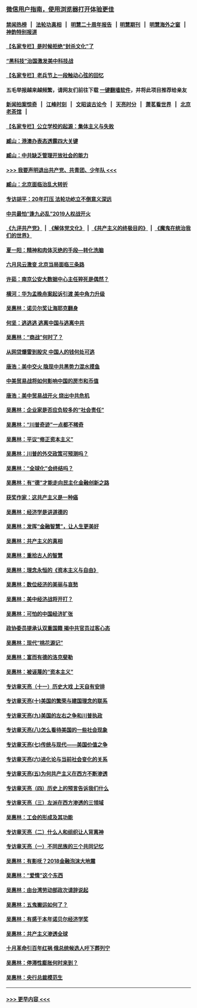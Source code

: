 ### [微信用户指南，使用浏览器打开体验更佳](https://github.com/gfw-breaker/banned-news1/blob/master/indexes/wechat-guide.md?t=0)
#### [禁闻热榜](热点新闻.md?t=0)  &nbsp;&nbsp;|&nbsp;&nbsp; [法轮功真相](https://github.com/gfw-breaker/truth/blob/master/README.md?t=0) &nbsp;&nbsp;|&nbsp;&nbsp; [明慧二十周年报告](https://github.com/gfw-breaker/mh-reports/blob/master/README.md?t=0) &nbsp;&nbsp;|&nbsp;&nbsp;[明慧期刊](https://github.com/gfw-breaker/mh-qikan) &nbsp;&nbsp;|&nbsp;&nbsp; [明慧海外之窗](https://github.com/gfw-breaker/mh-news/blob/master/README.md?t=0) &nbsp;&nbsp;|&nbsp;&nbsp; [神韵特别报道](https://github.com/gfw-breaker/mh-news/blob/master/shenyun.md?t=0)
#### [【名家专栏】是时候拒绝“封杀文化”了](../pages/nsc423/n11814093.md?t=02161122) 
#### [“黑科技”治国激发美中科技战](../pages/nsc423/n11638056.md?t=02161122) 
#### [【名家专栏】老兵节上一段触动心弦的回忆](../pages/nsc423/n11646016.md?t=02161122) 
#### 五毛举报越来越频繁，请网友们前往下载 [一键翻墙软件](https://github.com/gfw-breaker/ssr-accounts)，并将此项目推荐给亲友
#### [新闻拍案惊奇](https://github.com/gfw-breaker/banned-news1/blob/master/pages/link4.md) &nbsp;&nbsp;|&nbsp;&nbsp; [江峰时刻](https://github.com/gfw-breaker/banned-news1/blob/master/pages/link4.md) &nbsp;&nbsp;|&nbsp;&nbsp; [文昭谈古论今](https://github.com/gfw-breaker/banned-news1/blob/master/pages/link4.md) &nbsp;&nbsp;|&nbsp;&nbsp; [天亮时分](https://github.com/gfw-breaker/banned-news1/blob/master/pages/link4.md) &nbsp;&nbsp;|&nbsp;&nbsp; [萧茗看世界](https://github.com/gfw-breaker/banned-news1/blob/master/pages/link4.md) &nbsp;&nbsp;|&nbsp;&nbsp; [北京老茶馆](https://github.com/gfw-breaker/banned-news1/blob/master/pages/link4.md) &nbsp;&nbsp;|&nbsp;&nbsp; 
#### [【名家专栏】公立学校的起源：集体主义与失败](../pages/nsc423/n11601833.md?t=02161122) 
#### [臧山：港澳办表态透露四大关键](../pages/nsc423/n11421628.md?t=02161122) 
#### [臧山：中共缺乏管理开放社会的能力](../pages/nsc423/n11407457.md?t=02161122) 
#### [>>> 我要声明退出共产党、共青团、少年队 <<<](https://github.com/begood0513/goodnews/blob/master/quit/letter.md) 
#### [臧山：北京面临治乱大转折](../pages/nsc423/n11406895.md?t=02161122) 
#### [专访胡平：20年打压 法轮功屹立不倒意义深远](../pages/nsc423/n11398800.md?t=02161122) 
#### [中共最怕“逢九必乱”2019人权战开火](../pages/nsc423/n11385248.md?t=02161122) 
#### [《九评共产党》](https://github.com/begood0513/9ping.md/blob/master/README.md) &nbsp;|&nbsp; [《解体党文化》](../../../../jtdwh.md/blob/master/README.md)  &nbsp;|&nbsp; [《共产主义的终极目的》](../../../../gczydzjmd.md/blob/master/README.md) &nbsp;|&nbsp; [《魔鬼在统治我们的世界》](../../../../mgztzwmdsj.md/blob/master/README.md) 
#### [夏一阳：精神和肉体灭绝的手段—转化洗脑](../pages/nsc423/n11368250.md?t=02161122) 
#### [六月风云激变 北京当局面临三条路](../pages/nsc423/n11313668.md?t=02161122) 
#### [许茹：南京公安大数据中心主任猝死是偶然？](../pages/nsc423/n11064744.md?t=02161122) 
#### [横河：华为孟晚舟案起诉引渡 美中角力升级](../pages/nsc423/n11027230.md?t=02161122) 
#### [吴惠林：诺贝尔奖让海耶克翻身](../pages/nsc423/n10890049.md?t=02161122) 
#### [何坚：逃逃逃 逃离中国与逃离中共](../pages/nsc423/n10592891.md?t=02161122) 
#### [吴惠林：“商战”何时了？](../pages/nsc423/n10573558.md?t=02161122) 
#### [从网贷爆雷到股灾 中国人的钱何处可逃](../pages/nsc423/n10572800.md?t=02161122) 
#### [唐浩：美中交火 隐现中共黑势力混水摸鱼](../pages/nsc423/n10544040.md?t=02161122) 
#### [中美贸易战将如何影响中国的房市和币值](../pages/nsc423/n10543697.md?t=02161122) 
#### [唐浩：美中贸易战开火 烧出中共危机](../pages/nsc423/n10540126.md?t=02161122) 
#### [吴惠林：企业家是否应负较多的“社会责任”](../pages/nsc423/n10535022.md?t=02161122) 
#### [吴惠林：“川普奇迹”一点都不稀奇](../pages/nsc423/n10512808.md?t=02161122) 
#### [吴惠林：平议“修正资本主义”](../pages/nsc423/n10495724.md?t=02161122) 
#### [吴惠林：川普的外交政策可预测吗？](../pages/nsc423/n10462387.md?t=02161122) 
#### [吴惠林：“全球化”会终结吗？](../pages/nsc423/n10452838.md?t=02161122) 
#### [吴惠林：有“德”才能走向民主化金融创新之路](../pages/nsc423/n10432292.md?t=02161122) 
#### [获奖作家：这共产主义是一种癌](../pages/nsc423/n10431541.md?t=02161122) 
#### [吴惠林：经济学是讲道德的](../pages/nsc423/n10398014.md?t=02161122) 
#### [吴惠林：发挥“金融智慧”，让人生更美好](../pages/nsc423/n10375019.md?t=02161122) 
#### [吴惠林：共产主义的真相](../pages/nsc423/n10351394.md?t=02161122) 
#### [吴惠林：重拾古人的智慧](../pages/nsc423/n10337691.md?t=02161122) 
#### [吴惠林：理念永恒的《资本主义与自由》](../pages/nsc423/n10316274.md?t=02161122) 
#### [吴惠林：数位经济的美丽与哀愁](../pages/nsc423/n10292946.md?t=02161122) 
#### [吴惠林：美中经济战将开打？](../pages/nsc423/n10258825.md?t=02161122) 
#### [吴惠林：可怕的中国经济扩张](../pages/nsc423/n10219147.md?t=02161122) 
#### [政协委员提承认双重国籍 揭中共官员过客心态](../pages/nsc423/n10208809.md?t=02161122) 
#### [吴惠林：现代“桃花源记”](../pages/nsc423/n10185234.md?t=02161122) 
#### [吴惠林：富而有德的洛克斐勒](../pages/nsc423/n10142264.md?t=02161122) 
#### [吴惠林：被诬蔑的“资本主义”](../pages/nsc423/n10124816.md?t=02161122) 
#### [专访章天亮（十一）历史大戏 上天自有安排](../pages/nsc423/n10094905.md?t=02161122) 
#### [专访章天亮(十)美国的繁荣与建国理念的联系](../pages/nsc423/n10094899.md?t=02161122) 
#### [专访章天亮(九)美国的左右之争和川普执政](../pages/nsc423/n10094889.md?t=02161122) 
#### [专访章天亮(八)怎么看待美国的一些社会现象](../pages/nsc423/n10094857.md?t=02161122) 
#### [专访章天亮(七)传统与现代——美国价值之争](../pages/nsc423/n10093140.md?t=02161122) 
#### [专访章天亮(六)进化论与当前社会变化的关系](../pages/nsc423/n10092036.md?t=02161122) 
#### [专访章天亮(五)为何共产主义在西方不断渗透](../pages/nsc423/n10083620.md?t=02161122) 
#### [专访章天亮（四）历史上的预言告诉我们什么](../pages/nsc423/n10083606.md?t=02161122) 
#### [专访章天亮（三）左派在西方渗透的三领域](../pages/nsc423/n10081115.md?t=02161122) 
#### [吴惠林：工会的形成及其功能](../pages/nsc423/n10080633.md?t=02161122) 
#### [专访章天亮（二）什么人和组织让人背离神](../pages/nsc423/n10076637.md?t=02161122) 
#### [专访章天亮（一）不同民族的三个共同记忆](../pages/nsc423/n10074188.md?t=02161122) 
#### [吴惠林：有影呒？2018金融泡沫大地震](../pages/nsc423/n10040534.md?t=02161122) 
#### [吴惠林：“爱情”这个东西](../pages/nsc423/n10019423.md?t=02161122) 
#### [吴惠林：由台湾劳动部政次请辞说起](../pages/nsc423/n9979679.md?t=02161122) 
#### [吴惠林：五鬼搬运如何了？](../pages/nsc423/n9925338.md?t=02161122) 
#### [吴惠林：有感于本年诺贝尔经济学奖](../pages/nsc423/n9871883.md?t=02161122) 
#### [吴惠林：共产主义渗透全球](../pages/nsc423/n9812748.md?t=02161122) 
#### [十月革命引百年红祸 俄总统候选人吁下葬列宁](../pages/nsc423/n9810182.md?t=02161122) 
#### [吴惠林：停滞性膨胀何时来到？](../pages/nsc423/n9764136.md?t=02161122) 
#### [吴惠林：央行总裁模范生](../pages/nsc423/n9728134.md?t=02161122) 

----
#### [ >>> 更早内容 <<< ](../indexes/nsc423-earlier.md)
